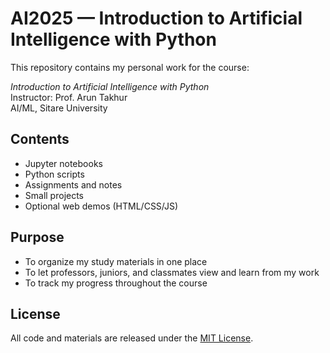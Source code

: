 # AI2025 — Introduction to Artificial Intelligence with Python

This repository contains my personal work for the course:

*Introduction to Artificial Intelligence with Python*  
Instructor: Prof. Arun Takhur  
AI/ML, Sitare University

## Contents
- Jupyter notebooks
- Python scripts
- Assignments and notes
- Small projects
- Optional web demos (HTML/CSS/JS)

## Purpose
- To organize my study materials in one place
- To let professors, juniors, and classmates view and learn from my work
- To track my progress throughout the course

## License
All code and materials are released under the [MIT License](./LICENSE).
